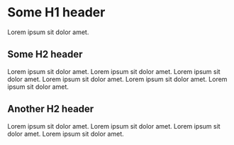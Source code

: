 # Some H1 header

Lorem ipsum sit dolor amet.

## Some H2 header

Lorem ipsum sit dolor amet. Lorem ipsum sit dolor amet. Lorem ipsum sit dolor amet. Lorem ipsum sit dolor amet. Lorem ipsum sit dolor amet. Lorem ipsum sit dolor amet. 

## Another H2 header

Lorem ipsum sit dolor amet. Lorem ipsum sit dolor amet. Lorem ipsum sit dolor amet. Lorem ipsum sit dolor amet. 
